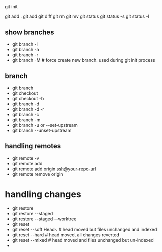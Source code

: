 ## 
git init


git add . 
git add <filename>
git diff <filename>
git rm <filename>
git mv <filename>
git status
git status -s
git status -l

## show branches
- git branch -l
- git branch -a
- git branch -r
- git branch -M # force create new branch. used during git init process

## branch
- git branch <branch-name>
- git checkout <branch-name>
- git checkout -b <new-branch-name>
- git branch -d <branch-name>
- git branch -d -r <remote-branch-name>
- git branch -c
- git branch -m
- git branch -u or --set-upstream
- git branch --unset-upstream

## handling remotes
- git remote -v
- git remote add <Name> <url>
- git remote add origin <ssh@your-repo-url>
- git remote remove origin

# handling changes
- git restore <filepath>
- git restore --staged <filepath>
- git restore --staged --worktree <filepath> 
- git reset 
- git reset --soft Head~<number> # head moved but files unchanged and indexed
- git reset --hard <commit-id> # head moved, all changes reverted
- git reset --mixed <commit-id> # head moved and files unchanged but un-indexed
- 
